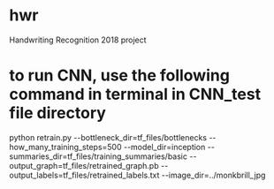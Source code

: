 # hwr
Handwriting Recognition 2018 project

# to run CNN, use the following command in terminal in CNN_test file directory
python retrain.py --bottleneck_dir=tf_files/bottlenecks --how_many_training_steps=500 --model_dir=inception --summaries_dir=tf_files/training_summaries/basic --output_graph=tf_files/retrained_graph.pb --output_labels=tf_files/retrained_labels.txt --image_dir=../monkbrill_jpg
